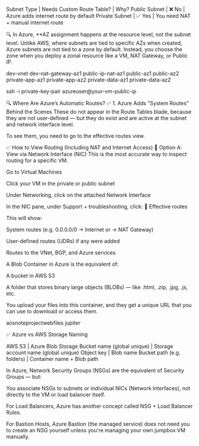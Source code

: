 Subnet Type | Needs Custom Route Table? | Why?
Public Subnet | ❌ No | Azure adds internet route by default
Private Subnet | ✅ Yes | You need NAT + manual internet route


🔍 In Azure, **AZ assignment happens at the resource level, not the subnet level.
Unlike AWS, where subnets are tied to specific AZs when created, Azure subnets are not tied to a zone by default. Instead, you choose the zone when you deploy a zonal resource like a VM, NAT Gateway, or Public IP.

dev-vnet
dev-nat-gateway-az1
public-ip-nat-az1
public-az1
public-az2
private-app-az1
private-app-az2
private-data-az1
private-data-az2

ssh -i private-key-pair azureuser@your-vm-public-ip




🔍 Where Are Azure’s Automatic Routes?
✅ 1. Azure Adds "System Routes" Behind the Scenes
These do not appear in the Route Tables blade, because they are not user-defined — but they do exist and are active at the subnet and network interface level.

To see them, you need to go to the effective routes view.

✅ How to View Routing (Including NAT and Internet Access)
🔁 Option A: View via Network Interface (NIC)
This is the most accurate way to inspect routing for a specific VM.

Go to Virtual Machines

Click your VM in the private or public subnet

Under Networking, click on the attached Network Interface

In the NIC pane, under Support + troubleshooting, click:
🔹 Effective routes

This will show:

System routes (e.g. 0.0.0.0/0 → Internet or → NAT Gateway)

User-defined routes (UDRs) if any were added

Routes to the VNet, BGP, and Azure services




A Blob Container in Azure is the equivalent of:

A bucket in AWS S3

A folder that stores binary large objects (BLOBs) — like .html, .zip, .jpg, .js, etc.

You upload your files into this container, and they get a unique URL that you can use to download or access them.


aosnoteprojectwebfiles
jupiter




✅ Azure vs AWS Storage Naming

AWS S3 | Azure Blob Storage
Bucket name (global unique) | Storage account name (global unique)
Object key | Blob name
Bucket path (e.g. folders) | Container name + Blob path




In Azure, Network Security Groups (NSGs) are the equivalent of Security Groups — but:

You associate NSGs to subnets or individual NICs (Network Interfaces), not directly to the VM or load balancer itself.

For Load Balancers, Azure has another concept called NSG + Load Balancer Rules.

For Bastion Hosts, Azure Bastion (the managed service) does not need you to create an NSG yourself unless you're managing your own jumpbox VM manually.


